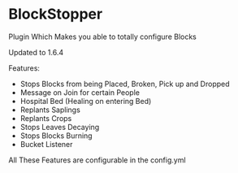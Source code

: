 BlockStopper
============

Plugin Which Makes you able to totally configure Blocks

Updated to 1.6.4

Features:
 - Stops Blocks from being Placed, Broken, Pick up and Dropped
 - Message on Join for certain People
 - Hospital Bed (Healing on entering Bed)
 - Replants Saplings
 - Replants Crops
 - Stops Leaves Decaying
 - Stops Blocks Burning
 - Bucket Listener


All These Features are configurable in the config.yml 
 
